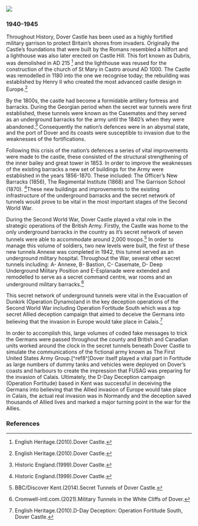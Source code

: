 <a href="https://dev.visual-essays.app"><img src="https://dev-visual-essays.netlify.app/images/ve-button.png"></a> 

<param ve-config title="The secret war tunnels of Dover Castle"author="Brooke Altringham" layout="vtl"banner="https://upload.wikimedia.org/wikipedia/commons/9/9b/Dover_Castle_20180901.jpg" label=" Dover Castle" attribution="Suicasmo"url="https://upload.wikimedia.org/wikipedia/commons/9/9b/Dover_Castle_20180901.jpg"> 

<param ve-entity eid="Q950970" aliases="Dover Castle"> 

### 1940-1945 


Throughout History, Dover Castle has been used as a highly fortified military garrison to protect Britain’s shores from invaders. Originally the Castle’s foundations that were built by the Romans resembled a hillfort and a lighthouse was also later erected on Castle Hill. This fort known as Dubris, was demolished in AD 215 [^ref1^] and the lighthouse was reused for the construction of the church of St Mary in Castro around AD 1000. The Castle was remodelled in 1180 into the one we recognise today; the rebuilding was established by Henry II who created the most advanced castle design in Europe.[^ref2^]  

<param ve-image url="images/Roman Pharos.jpg" label="Roman Pharos, Dover" attribution="Photograph of illustration"> 

By the 1800s, the castle had become a formidable artillery fortress and barracks. During the Georgian period when the secret war tunnels were first established, these tunnels were known as the Casemates and they served as an underground barracks for the army until the 1840’s when they were abandoned.[^ref3^] Consequently the nation’s defences were in an abysmal state, and the port of Dover and its coasts were susceptible to invasion due to the weaknesses of the fortifications.  

Following this crisis of the nation’s defences a series of vital improvements were made to the castle, these consisted of the structural strengthening of the inner bailey and great tower in 1853. In order to improve the weaknesses of the existing barracks a new set of buildings for the Army were established in the years 1856-1870. These included: The Officer’s New Barracks (1856), The Regimental Institute (1868) and The Garrison School (1870). [^ref4^]These new buildings and improvements to the existing infrastructure of the underground barracks and the secret network of tunnels would prove to be vital in the most important stages of the Second World War. 

<param ve-image url=" images/DoverCastle.jpg "label="painting , Dover" attribution="Photograph of illustration"> 


During the Second World War, Dover Castle played a vital role in the strategic operations of the British Army. Firstly, the Castle was home to the only underground barracks in the country as it’s secret network of seven tunnels were able to accommodate around 2,000 troops.[^ref5^] In order to manage this volume of soldiers, two new levels were built, the first of these new tunnels Annexe was completed in 1942, this tunnel served as an underground military hospital. Throughout the War, several other secret tunnels including: A- Annexe, B- Bastion, C- Casemate, D- Deep Underground Military Position and E-Esplanade were extended and remodelled to serve as a secret command centre, war rooms and an underground military barracks.[^ref6^]  

<param ve-image url="thumbnail_20210321_223114 (1)” label=”illustration of the secret war tunnels, Dover”attribution="painting created by Brooke Altringham "> 

This secret network of underground tunnels were vital in the Evacuation of Dunkirk (Operation Dynamo)and in the key deception operations of the Second World War including Operation Fortitude South which was a top secret Allied deception campaign that aimed to deceive the Germans into believing that the invasion in Europe would take place in Calais.[^ref7^]  

<param ve-image <param ve url="https://upload.wikimedia.org/wikipedia/commons/5/54/Dummy_Vehicles_and_Equipment_USED_For_Deception_during_the_Second_World_War_H42531.jpg"label="photograph of a dummy tank , Dover" attribution="Photograph"> 

In order to accomplish this, large volumes of coded fake messages to trick the Germans were passed throughout the county and British and Canadian units worked around the clock in the secret tunnels beneath Dover Castle to simulate the communications of the fictional army known as The First United States Army Group.[^ref8^]Dover itself played a vital part in Fortitude as large numbers of dummy tanks and vehicles were deployed on Dover’s coasts and harbours to create the impression that FUSAG was preparing for the invasion of Calais. Ultimately, the D-Day Deception campaign (Operation Fortitude) based in Kent was successful in deceiving the Germans into believing that the Allied invasion of Europe would take place in Calais, the actual real invasion was in Normandy and the deception saved thousands of Allied lives and marked a major turning point in the war for the Allies.  

<param ve-image url=" https://kent-map.github.io/kent/images/thumbnails/20c.jpg” label=”illustration, Dover”attribution="Photograph of illustration"> 

### References 

[^ref1^]: English Heritage.(2010).Dover Castle. 

[^ref2^]: English Heritage.(2010).Dover Castle. 

[^ref3^]: Historic England.(1999).Dover Castle. 

[^ref4^]: Historic England.(1999).Dover Castle. 

[^ref5^]: BBC/Discover Kent.(2014).Secret Tunnels of Dover Castle. 

[^ref6^]: Cromwell-intl.com.(2021).Military Tunnels in the White Cliffs of Dover. 

[^ref7^]: English Heritage.(2010).D-Day Deception: Operation Fortitude South, Dover Castle. 

[^ref7^]: English Heritage.(2010).D-Day Deception: Operation Fortitude South, Dover Castle.
